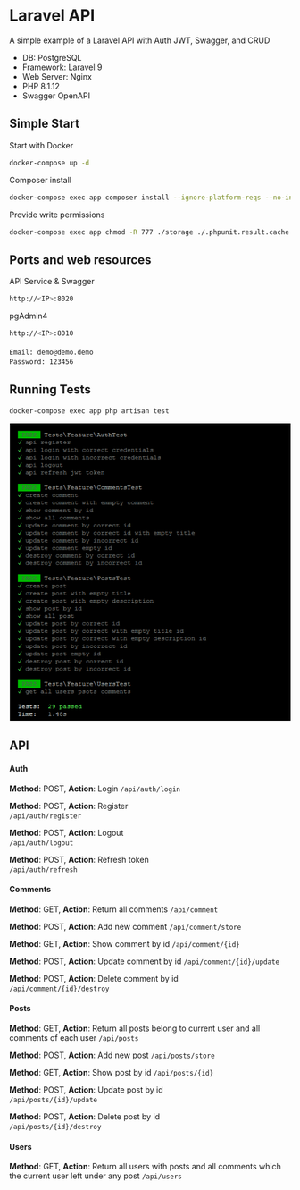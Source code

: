 # Laravel API

A simple example of a Laravel API with Auth JWT, Swagger, and CRUD
- DB: PostgreSQL
- Framework: Laravel 9
- Web Server: Nginx 
- PHP 8.1.12
- Swagger OpenAPI

## Simple Start

Start with Docker
```bash
docker-compose up -d
```

Composer install
```bash
docker-compose exec app composer install --ignore-platform-reqs --no-interaction
```
Provide write permissions
```bash
docker-compose exec app chmod -R 777 ./storage ./.phpunit.result.cache
```

## Ports and web resources
API Service & Swagger
```bash
http://<IP>:8020
```
pgAdmin4
```bash
http://<IP>:8010

Email: demo@demo.demo
Password: 123456
```

## Running Tests
```bash
docker-compose exec app php artisan test
```

![](https://raw.githubusercontent.com/prolineaz/laravel_api/master/test.png)

## API

#### Auth

**Method**: POST, **Action**: Login 
`/api/auth/login`

**Method**: POST, **Action**: Register  
`/api/auth/register`

**Method**: POST, **Action**: Logout  
`/api/auth/logout`

**Method**: POST, **Action**: Refresh token  
`/api/auth/refresh`


#### Comments

**Method**:  GET,  **Action**: Return all comments
`/api/comment`

**Method**:  POST,  **Action**: Add new comment
`/api/comment/store`

**Method**:  GET,  **Action**: Show comment by id 
`/api/comment/{id}`

**Method**:  POST,  **Action**: Update comment by id 
`/api/comment/{id}/update`

**Method**:  POST,  **Action**: Delete comment by id  
`/api/comment/{id}/destroy`

#### Posts

**Method**:  GET,  **Action**: Return all posts belong to current user and all comments of each user 
`/api/posts`

**Method**:  POST,  **Action**: Add new post 
`/api/posts/store`

**Method**:  GET,  **Action**: Show post by id 
`/api/posts/{id}`

**Method**:  POST,  **Action**: Update post by id  
`/api/posts/{id}/update`

**Method**:  POST,  **Action**: Delete post by id  
`/api/posts/{id}/destroy`

#### Users

**Method**:  GET,  **Action**: Return all users with posts and all comments which the current user left under any post 
`/api/users`
